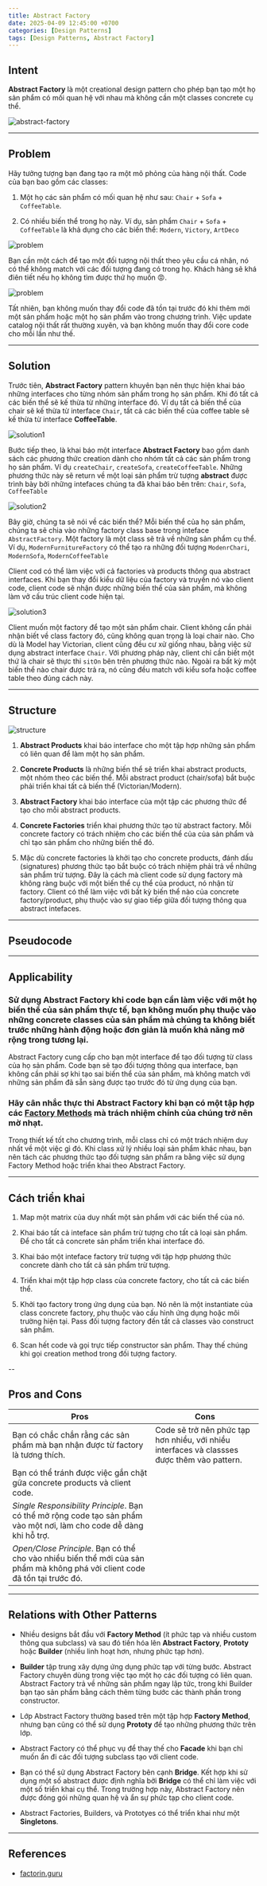 ```yaml
---
title: Abstract Factory
date: 2025-04-09 12:45:00 +0700
categories: [Design Patterns]
tags: [Design Patterns, Abstract Factory]
---
```


## Intent

**Abstract Factory** là một creational design pattern cho phép bạn tạo một họ sản phẩm có mối quan hệ với nhau mà không cần một classes concrete cụ thể.

![abstract-factory](../assets/img/posts/2025-04-09-abstract-factory/abstract-factory.png)


---

## Problem

Hãy tưởng tượng bạn đang tạo ra một mô phỏng của hàng nội thất. Code của bạn bao gồm các classes:

1. Một họ các sản phẩm có mối quan hệ như sau: `Chair` + `Sofa` + `CoffeeTable`.

2. Có nhiều biến thể trong họ này. Ví dụ, sản phẩm `Chair` + `Sofa` + `CoffeeTable` là khả dụng cho các biến thể: `Modern`, `Victory`, `ArtDeco`


![problem](../assets/img/posts/2025-04-09-abstract-factory/problem.png)


Bạn cần một cách để tạo một đối tượng nội thất theo yêu cầu cá nhân, nó có thể không match với các đối tượng đang có trong họ. Khách hàng sẽ khá điên tiết nếu họ không tìm được thứ họ muốn 😡.

![problem](../assets/img/posts/2025-04-09-abstract-factory/problem2.png)

Tất nhiên, bạn không muốn thay đổi code đã tồn tại trước đó khi thêm mới một sản phẩm hoặc một họ sản phẩm vào trong chương trình. Việc update catalog nội thất rất thường xuyên, và bạn không muốn thay đổi core code cho mỗi lần như thế.

---

## Solution

Trước tiên, **Abstract Factory** pattern khuyên bạn nên thực hiện khai báo những interfaces cho từng nhóm sản phẩm trong họ sản phẩm. Khi đó tất cả các biến thể sẽ kế thừa từ những interface đó. Ví dụ tất cả biến thể của chair sẽ kế thừa từ interface `Chair`, tất cả các biến thể của coffee table sẽ kế thừa từ interface **CoffeeTable**.


![solution1](../assets/img/posts/2025-04-09-abstract-factory/solution1.png)


Bước tiếp theo, là khai báo một interface **Abstract Factory** bao gồm danh sách các phương thức creation dành cho nhóm tất cả các sản phẩm trong họ sản phẩm. Ví dụ `createChair`, `createSofa`, `createCoffeeTable`. Những phương thức này sẽ return về một loại sản phẩm trừ tượng **abstract** được trình bày bởi những intefaces chúng ta đã khai báo bên trên: `Chair`, `Sofa`, `CoffeeTable`


![solution2](../assets/img/posts/2025-04-09-abstract-factory/solution2.png)


Bây giờ, chúng ta sẽ nói về các biến thể? Mỗi biến thể của họ sản phẩm, chúng ta sẽ chia vào những factory class base trong inteface `AbstractFactory`. Một factory là một class sẽ trả về những sản phẩm cụ thể. Ví dụ, `ModernFurnitureFactory` có thể tạo ra những đối tượng `ModenrChari`, `ModernSofa`, `ModernCoffeeTable` 

Client cod có thể làm việc với cả factories và products thông qua abstract interfaces. Khi bạn thay đổi kiểu dữ liệu của factory và truyền nó vào client code, client code sẽ nhận được những biến thể của sản phẩm, mà không làm vở cấu trúc client code hiện tại.


![solution3](../assets/img/posts/2025-04-09-abstract-factory/solution3.png)


Client muốn một factory để tạo một sản phẩm chair. Client không cần phải nhận biết về class factory đó, cũng không quan trọng là loại chair nào. Cho dù là Model hay Victorian, client cũng đều cư xử giống nhau, bằng việc sử dụng abstract interface `Chair`. Với phương pháp này, client chỉ cần biết một thứ là chair sẽ thực thi `sitOn` bên trên phương thức nào. Ngoài ra bất kỳ một biến thể nào chair được trả ra, nó cũng đều match với kiểu sofa hoặc coffee table theo đúng cách này.

---

## Structure


![structure](../assets/img/posts/2025-04-09-abstract-factory/structure.png)


1. **Abstract Products** khai báo interface cho một tập hợp những sản phẩm có liên quan để làm một họ sản phẩm.

2. **Concrete Products** là những biến thể sẽ triển khai abstract products, một nhóm theo các biến thể. Mỗi abstract product (chair/sofa) bắt buộc phải triển khai tất cả biến thể (Victorian/Modern).

3. **Abstract Factory** khai báo interface của một tập các phương thức để tạo cho mỗi abstract products.

4. **Concrete Factories** triển khai phương thức tạo từ abstract factory. Mỗi concrete factory có trách nhiệm cho các biến thể của của sản phẩm và chỉ tạo sản phẩm cho những biến thể đó.

5. Mặc dù concrete factories là khởi tạo cho concrete products, đánh dấu (signatures) phương thức tạo bắt buộc có trách nhiệm phải trả về những sản phẩm trừ tượng. Đây là cách mà client code sử dụng factory mà không ràng buộc với một biến thể cụ thể của product, nó nhận từ factory. Client có thể làm việc với bất kỳ biến thể nào của concrete factory/product, phụ thuộc vào sự giao tiếp giữa đối tượng thông qua abstract intefaces.

---

## Pseudocode

---

## Applicability


### Sử dụng Abstract Factory khi code bạn cần làm việc với một họ biến thể của sản phẩm thực tế, bạn không muốn phụ thuộc vào những concrete classes của sản phẩm mà chúng ta không biết trước những hành động hoặc đơn giản là muốn khả năng mở rộng trong tương lại.


Abstract Factory cung cấp cho bạn một interface để tạo đối tượng từ class của họ sản phẩm. Code bạn sẽ tạo đối tượng thông qua interface, bạn không cần phải sợ khi tạo sai biến thể của sản phẩm, mà không match với những sản phẩm đã sẵn sàng được tạo trước đó từ ứng dụng của bạn.

### Hãy cân nhắc thực thi Abstract Factory khi bạn có một tập hợp các [Factory Methods](../factory-method) mà trách nhiệm chính của chúng trở nên mờ nhạt.

Trong thiết kế tốt cho chương trình, mỗi class chỉ có một trách nhiệm duy nhất về một việc gì đó. Khi class xử lý nhiều loại sản phẩm khác nhau, bạn nên tách các phương thức tạo đối tượng sản phẩm ra bằng việc sử dụng Factory Method hoặc triển khai theo Abstract Factory.


---

## Cách triển khai

1. Map một matrix của duy nhất một sản phẩm với các biến thể của nó.

2. Khai báo tất cả inteface sản phẩm trừ tượng cho tất cả loại sản phẩm. Để cho tất cả concrete sản phẩm triển khai interface đó.

3. Khai báo một inteface factory trừ tượng với tập hợp phương thức concrete dành cho tất cả sản phẩm trừ tượng.

4. Triển khai một tập hợp class của concrete factory, cho tất cả các biến thể.

5. Khởi tạo factory trong ứng dụng của bạn. Nó nên là một instantiate của class concrete factory, phụ thuộc vào cấu hình ứng dụng hoặc môi trường hiện tại. Pass đối tượng factory đến tất cả classes vào construct sản phẩm.

6. Scan hết code và gọi trực tiếp constructor sản phẩm. Thay thế chúng khi gọi creation method trong đối tượng factory.

--

## Pros and Cons

|Pros|Cons|
|-|-|
|Bạn có chắc chắn rằng các sản phẩm mà bạn nhận được từ factory là tương thích.| Code sẽ trở nên phức tạp hơn nhiều, với nhiều interfaces và classses được thêm vào pattern.| 
|Bạn có thể tránh được việc gắn chặt gữa concrete products và client code.||
|*Single Responsibility Principle*. Bạn có thể mở rộng code tạo sản phẩm vào một nơi, làm cho code dễ dàng khi hỗ trợ. ||
|*Open/Close Principle*. Bạn có thể cho vào nhiều biến thể mới của sản phẩm mà không phá vởi client code đã tồn tại trước đó. ||

---

## Relations with Other Patterns

- Nhiều designs bắt đầu với **Factory Method** (ít phức tạp và nhiều custom thông qua subclass) và sau đó tiến hóa lên **Abstract Factory**, **Prototy** hoặc **Builder** (nhiều linh hoạt hơn, nhưng phức tạp hơn).

- **Builder** tập trung xây dựng ứng dụng phức tạp với từng bước. Abstract Factory chuyên dùng trong việc tạo một họ các đối tượng có liên quan. Abstract Factory trả về những sản phẩm ngay lập tức, trong khi Builder bạn tạo sản phẩm bằng cách thêm từng bước các thành phần trong constructor.

- Lớp Abstract Factory thường based trên một tập hợp **Factory Method**, nhưng bạn cũng có thể sử dụng **Prototy** để tạo những phương thức trên lớp. 

- Abstract Factory có thể phục vụ để thay thế cho **Facade** khi bạn chỉ muốn ẩn đi các đối tượng subclass tạo với client code.

- Bạn có thể sử dụng Abstract Factory bên cạnh **Bridge**. Kết hợp khi sử dụng một số abstract được định nghĩa bởi **Bridge** có thể chỉ làm việc với một số triển khai cụ thể. Trong trường hợp này, Abstract Factory nên được đóng gói những quan hệ và ẩn sự phức tạp cho client code.

- Abstract Factories, Builders, và Prototyes có thể triển khai như một **Singletons**.

---

## References

-  [factorin.guru](https://refactoring.guru/design-patterns/abstract-factory)
